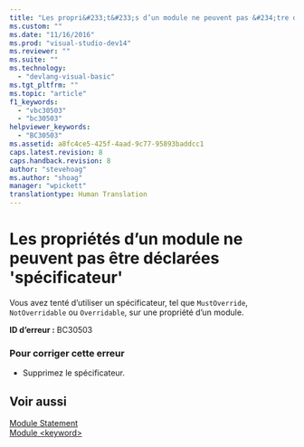 ```yaml
---
title: "Les propri&#233;t&#233;s d’un module ne peuvent pas &#234;tre d&#233;clar&#233;es &#39;sp&#233;cificateur&#39; | Microsoft Docs"
ms.custom: ""
ms.date: "11/16/2016"
ms.prod: "visual-studio-dev14"
ms.reviewer: ""
ms.suite: ""
ms.technology: 
  - "devlang-visual-basic"
ms.tgt_pltfrm: ""
ms.topic: "article"
f1_keywords: 
  - "vbc30503"
  - "bc30503"
helpviewer_keywords: 
  - "BC30503"
ms.assetid: a8fc4ce5-425f-4aad-9c77-95893baddcc1
caps.latest.revision: 8
caps.handback.revision: 8
author: "stevehoag"
ms.author: "shoag"
manager: "wpickett"
translationtype: Human Translation
---
```

# Les propri&#233;t&#233;s d’un module ne peuvent pas &#234;tre d&#233;clar&#233;es &#39;sp&#233;cificateur&#39;
Vous avez tenté d’utiliser un spécificateur, tel que `MustOverride`, `NotOverridable` ou `Overridable`, sur une propriété d’un module.  
  
 **ID d’erreur :** BC30503  
  
### Pour corriger cette erreur  
  
-   Supprimez le spécificateur.  
  
## Voir aussi  
 [Module Statement](../../visual-basic/language-reference/statements/module-statement.md)   
 [Module \<keyword\>](../../visual-basic/language-reference/modifiers/module-keyword.md)